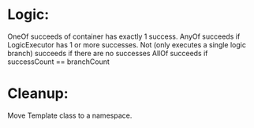 Logic:
======

OneOf succeeds of container has exactly 1 success.
AnyOf succeeds if LogicExecutor has 1 or more successes.
Not (only executes a single logic branch) succeeds if there are no successes
AllOf succeeds if successCount == branchCount

Cleanup:
========

Move Template class to a namespace.
